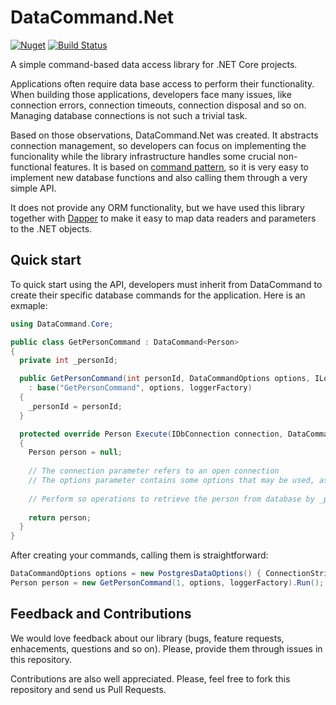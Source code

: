 DataCommand.Net
===
[![Nuget](https://img.shields.io/nuget/v/DataCommand.Core.svg?label=nuget)](https://www.nuget.org/packages/DataCommand.Core/)
[![Build Status](https://travis-ci.org/lersouza/DataCommand.Net.svg?branch=master)](https://travis-ci.org/lersouza/DataCommand.Net)

A simple command-based data access library for .NET Core projects.

Applications often require data base access to perform their functionality. When building those applications, developers face many issues, like connection errors, connection timeouts, connection disposal and so on. Managing database connections is not such a trivial task.

Based on those observations, DataCommand.Net was created. It abstracts connection management, so developers can focus on implementing the funcionality while the library infrastructure handles some crucial non-functional features. It is based on [command pattern](https://www.martinfowler.com/bliki/CommandOrientedInterface.html), so it is very easy to implement new database functions and also calling them through a very simple API.

It does not provide any ORM functionality, but we have used this library together with [Dapper](https://github.com/StackExchange/Dapper) to make it easy to map data readers and parameters to the .NET objects.

## Quick start

To quick start using the API, developers must inherit from DataCommand to create their specific database commands for the application. Here is an exmaple: 

```c#
using DataCommand.Core;

public class GetPersonCommand : DataCommand<Person>
{
  private int _personId;

  public GetPersonCommand(int personId, DataCommandOptions options, ILoggerFactory loggerFactory)
    : base("GetPersonCommand", options, loggerFactory)
  {
    _personId = personId;
  }

  protected override Person Execute(IDbConnection connection, DataCommandOptions options)
  {
    Person person = null;
  
    // The connection parameter refers to an open connection
    // The options parameter contains some options that may be used, as command timeouts.
    
    // Perform so operations to retrieve the person from database by _personId
    
    return person;
  }
}
```

After creating your commands, calling them is straightforward:

```c#
DataCommandOptions options = new PostgresDataOptions() { ConnectionString = "your connection string", MaxRetries = 2 };
Person person = new GetPersonCommand(1, options, loggerFactory).Run();
```
## Feedback and Contributions

We would love feedback about our library (bugs, feature requests, enhacements, questions and so on). Please, provide them through issues in this repository.

Contributions are also well appreciated. Please, feel free to fork this repository and send us Pull Requests.
